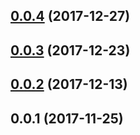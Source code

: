 <a name="0.0.4"></a>
## [0.0.4](https://github.com/ZeroNetJS/zeronet-node/compare/v0.0.3...v0.0.4) (2017-12-27)



<a name="0.0.3"></a>
## [0.0.3](https://github.com/ZeroNetJS/zeronet-node/compare/v0.0.2...v0.0.3) (2017-12-23)



<a name="0.0.2"></a>
## [0.0.2](https://github.com/ZeroNetJS/zeronet-node/compare/v0.0.1...v0.0.2) (2017-12-13)



<a name="0.0.1"></a>
## 0.0.1 (2017-11-25)



